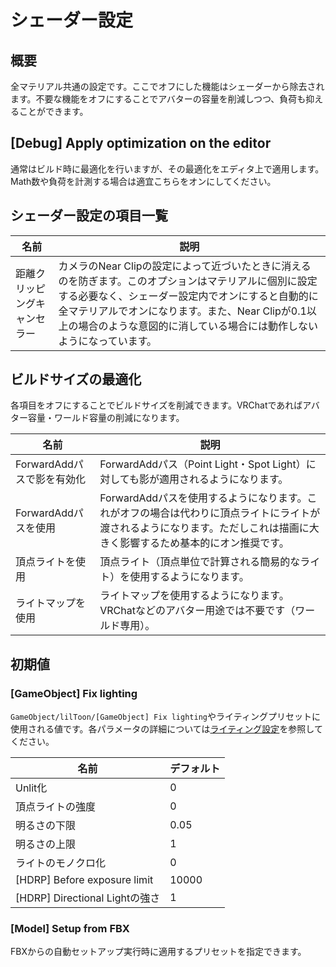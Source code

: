 # シェーダー設定

## 概要

全マテリアル共通の設定です。ここでオフにした機能はシェーダーから除去されます。不要な機能をオフにすることでアバターの容量を削減しつつ、負荷も抑えることができます。

## [Debug] Apply optimization on the editor

通常はビルド時に最適化を行いますが、その最適化をエディタ上で適用します。Math数や負荷を計測する場合は適宜こちらをオンにしてください。

## シェーダー設定の項目一覧

|名前|説明|
|-|-|
|距離クリッピングキャンセラー|カメラのNear Clipの設定によって近づいたときに消えるのを防ぎます。このオプションはマテリアルに個別に設定する必要なく、シェーダー設定内でオンにすると自動的に全マテリアルでオンになります。また、Near Clipが0.1以上の場合のような意図的に消している場合には動作しないようになっています。|

## ビルドサイズの最適化
各項目をオフにすることでビルドサイズを削減できます。VRChatであればアバター容量・ワールド容量の削減になります。

|名前|説明|
|-|-|
|ForwardAddパスで影を有効化|ForwardAddパス（Point Light・Spot Light）に対しても影が適用されるようになります。|
|ForwardAddパスを使用|ForwardAddパスを使用するようになります。これがオフの場合は代わりに頂点ライトにライトが渡されるようになります。ただしこれは描画に大きく影響するため基本的にオン推奨です。|
|頂点ライトを使用|頂点ライト（頂点単位で計算される簡易的なライト）を使用するようになります。|
|ライトマップを使用|ライトマップを使用するようになります。VRChatなどのアバター用途では不要です（ワールド専用）。|

## 初期値

### [GameObject] Fix lighting

`GameObject/lilToon/[GameObject] Fix lighting`やライティングプリセットに使用される値です。各パラメータの詳細については[ライティング設定](/ja_JP/base/lighting)を参照してください。

|名前|デフォルト|
|-|-|
|Unlit化|0|
|頂点ライトの強度|0|
|明るさの下限|0.05|
|明るさの上限|1|
|ライトのモノクロ化|0|
|[HDRP] Before exposure limit|10000|
|[HDRP] Directional Lightの強さ|1|

### [Model] Setup from FBX

FBXからの自動セットアップ実行時に適用するプリセットを指定できます。